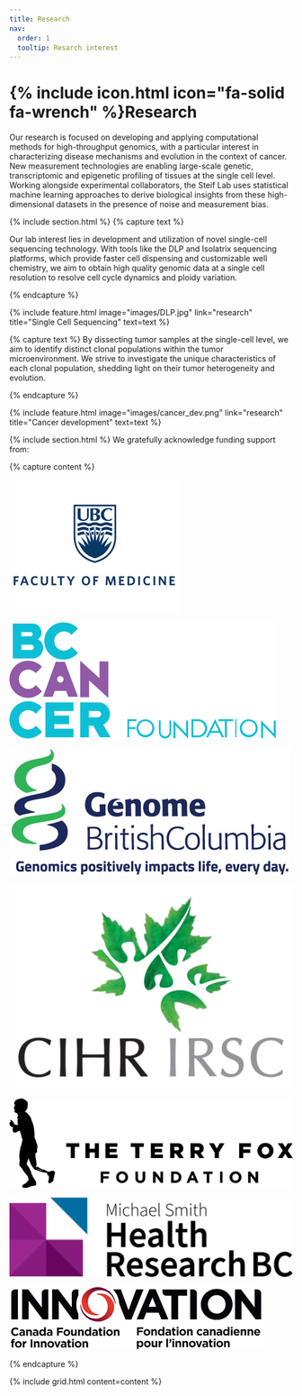 ```yaml
---
title: Research
nav:
  order: 1
  tooltip: Resarch interest
---
```


# {% include icon.html icon="fa-solid fa-wrench" %}Research

Our research is focused on developing and applying computational methods for high-throughput genomics, with a particular interest in characterizing disease mechanisms and evolution in the context of cancer. New measurement technologies are enabling large-scale genetic, transcriptomic and epigenetic profiling of tissues at the single cell level. Working alongside experimental collaborators, the Steif Lab uses statistical machine learning approaches to derive biological insights from these high-dimensional datasets in the presence of noise and measurement bias. 

{% include section.html %}
{% capture text %}


Our lab interest lies in development and utilization of novel single-cell sequencing technology. With tools like the DLP and Isolatrix sequencing platforms, which provide faster cell dispensing and customizable well chemistry, we aim to obtain high quality genomic data at a single cell resolution to resolve cell cycle dynamics and ploidy variation. 

{% endcapture %}

{%
  include feature.html
  image="images/DLP.jpg"
  link="research"
  title="Single Cell Sequencing"
  text=text
%}


{% capture text %}
By dissecting tumor samples at the single-cell level, we aim to identify distinct clonal populations within the tumor microenvironment. We strive to investigate the unique characteristics of each clonal population, shedding light on their tumor heterogeneity and evolution. 

{% endcapture %}

{%
  include feature.html
  image="images/cancer_dev.png"
  link="research"
  title="Cancer development"
  text=text
%}

{% include section.html %}
We gratefully acknowledge funding support from:

{% capture content %}

[![UBC Faculty of Medicine](images/funding_logo/UBCMedicine.png)](https://www.med.ubc.ca/)

[![BC Cancer Foundation](images/funding_logo/bccancer.png)](https://bccancerfoundation.com/)

[![Genome British Columbia](images/funding_logo/genomeBC.jpg)](https://www.genomebc.ca/)

[![Canadian Institutes of Health Research](images/funding_logo/Canadian_Institutes_of_Health_Research.png)](https://cihr-irsc.gc.ca/e/193.html)

[![Terry Fox Research Institute](images/funding_logo/terry_fox.png)](https://www.tfri.ca/)

[![Michael Smith Foundation for Health Research](images/funding_logo/MichaelSmithHealthResearchBC.png)](https://healthresearchbc.ca/)

[![Canada Foundation for Innovation](images/funding_logo/CFI.png)](https://www.innovation.ca/)

{% endcapture %}

{% include grid.html content=content %}
